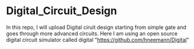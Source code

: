 # Digital_Circuit_Design
In this repo, I will upload Digital ciruit design starting from simple gate and goes through more advanced circuits.
Here I am using an open source digital circuit simulator called digital "https://github.com/hneemann/Digital"
